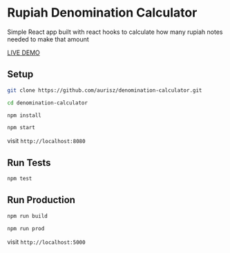 # Rupiah Denomination Calculator

Simple React app built with react hooks to calculate how many rupiah notes needed to make that
amount

[LIVE DEMO](https://denomination-calculator.aurisophanz.now.sh)

## Setup

```sh
git clone https://github.com/aurisz/denomination-calculator.git
```

```sh
cd denomination-calculator
```

```sh
npm install
```

```sh
npm start
```

visit `http://localhost:8080`

## Run Tests

```sh
npm test
```

## Run Production

```sh
npm run build
```

```sh
npm run prod
```

visit `http://localhost:5000`

